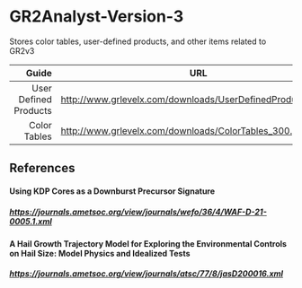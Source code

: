 # GR2Analyst-Version-3
Stores color tables, user-defined products, and other items related to GR2v3


Guide | URL 
---: | --- 
 User Defined Products |  http://www.grlevelx.com/downloads/UserDefinedProducts_3.pdf 
 Color Tables          |  http://www.grlevelx.com/downloads/ColorTables_300.pdf       


## References
#### Using KDP Cores as a Downburst Precursor Signature
##### https://journals.ametsoc.org/view/journals/wefo/36/4/WAF-D-21-0005.1.xml

#### A Hail Growth Trajectory Model for Exploring the Environmental Controls on Hail Size: Model Physics and Idealized Tests
##### https://journals.ametsoc.org/view/journals/atsc/77/8/jasD200016.xml
